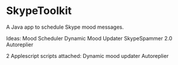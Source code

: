 SkypeToolkit
==================

A Java app to schedule Skype mood messages. 


Ideas:
	Mood Scheduler
	Dynamic Mood Updater
	SkypeSpammer 2.0
	Autoreplier
	
	
	

2 Applescript scripts attached:
	Dynamic mood updater
	Autoreplier